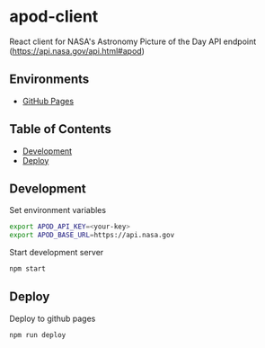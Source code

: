 # apod-client
React client for NASA's Astronomy Picture of the Day API endpoint (https://api.nasa.gov/api.html#apod)

## Environments
- [GitHub Pages](https://sebastianhgonzalez.github.io/apod-client/)


## Table of Contents

- [Development](#Development)
- [Deploy](#Deploy)

## Development

Set environment variables

``` bash
export APOD_API_KEY=<your-key>
export APOD_BASE_URL=https://api.nasa.gov
```

Start development server

``` bash
npm start
```

## Deploy

Deploy to github pages

``` bash
npm run deploy
```